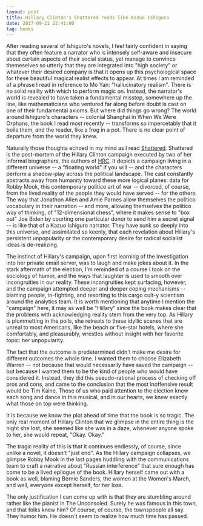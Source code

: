 ```yaml
---
layout: post
title: Hillary Clinton's Shattered reads like Kazuo Ishiguro
date: 2017-09-21 22:41:00
tag: books
---
```


After reading several of Ishiguro's novels, I feel fairly confident in saying that they often feature a narrator who is intensely self-aware and insecure about certain aspects of their social status, yet manage to convince themeselves so utterly that they are integrated into "high society" or whatever their desired company is that it opens up this psychological space for these beautiful magical realist effects to appear. At times I am reminded of a phrase I read in reference to Mo Yan: "hallucinatory realism". There is no solid reality with which to perform magic on. Instead, the narrator's world is revealed to have taken a fundamental misstep, somewhere up the line, like mathematicians who ventured far along before doubt is cast on one of their fundamental axioms. But where did things go wrong? The world around Ishiguro's characters -- colonial Shanghai in When We Were Orphans, the book I read most recently -- transforms so impercetably that it boils them, and the reader, like a frog in a pot. There is no clear point of departure from the world they knew.

Naturally those thoughts echoed in my mind as I read [Shattered](https://www.amazon.com/Shattered-Inside-Hillary-Clintons-Campaign/dp/0553447084). Shattered is the post-mortem of the Hillary Clinton campaign executed by two of her informal biographers, the authors of [HRC](https://en.wikipedia.org/wiki/HRC:_State_Secrets_and_the_Rebirth_of_Hillary_Clinton). It depicts a campaign living in a different universe -- a "floating world" if you will -- and the characters perform a shadow-play
across the political landscape. The cast constantly abstracts away from humanity toward these more logical planes: data for Robby Mook, this contemporary politico art of war -- divorced, of course, from the lived reality of the people they would have served -- for the others. The way that Jonathon Allen and Amie Parnes allow themselves the politico vocabulary in their narration -- and more, allowing themselves the politico way of thinking, of "12-dimensional chess", where it makes sense
to "box out" Joe Biden by courting one particular donor to send him a secret signal -- is like that of a Kazuo Ishiguro narrator. They have sunk so deeply into this universe, and assimilated so keenly, that each revelation about Hillary's persistent unpopularity or the contemporary desire for radical socialist ideas is de-realizing.

The instinct of Hillary's campaign, upon first learning of the investigation into her private email server, was to laugh and make jokes about it. In the stark aftermath of the election, I'm reminded of a course I took on the sociology of humor, and the ways that laughter is used to smooth over incongruities in our reality. These incongruities kept surfacing, however, and the campaign attempted deeper and deeper coping mechanisms -- blaming people, in-fighting, and resorting to this cargo cult-y scientism around the analytics team. It is worth mentioning that anytime I mention the "campaign" here, it may as well be "Hillary" since the book makes clear that the problems with acknowledging reality stem from the very top. As Hillary is plummetting in the polls, she retreats to these idyllic scenes that are unreal to most Americans, like the beach or five-star hotels, where she comfortably, and pleasurably, wrestles without insight with her favorite topic: her unpopularity.

The fact that the outcome is predetermined didn't make me desire for different outcomes the whole time. I wanted them to choose Elizabeth Warren -- not because that would necessarily have saved the campaign -- but because I wanted them to be the kind of people who would have considered it. Instead, they did this pseudo-rational process of checking off pros and cons, and came to the conclusion that the most inoffensive result would be Tim Kaine. Those of us who paid attention to the election knew each song and dance in this musical, and in our hearts, we knew exactly what those on top were thinking.

It is because we know the plot ahead of time that the book is so tragic. The only real moment of Hillary Clinton that we glimpse in the entire thing is the night she lost, she seemed like she was in a daze, whenever anyone spoke to her, she would repeat, "Okay. Okay."

The tragic reality of this is that it continues endlessly, of course, since unlike a novel, it doesn't "just end". As the Hillary campaign collapses, we glimpse Robby Mook in the last pages huddling with the communications team to craft a narrative about "Russian interference" that sure enough has come to be a lived epilogue of the book.
Hillary herself came out with a book as well, blaming Bernie Sanders, the women at the Women's March, and well, everyone except herself, for her loss. 

The only justification I can come up with is that they are stumbling around rather like the pianist in The Unconsoled. Surely he was famous in this town, and that folks knew him? Of course, of course, the townspeople all say. They humor him. He doesn't seem to realize how much time has passed.
